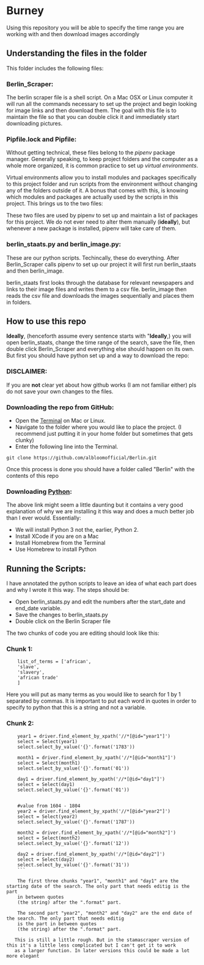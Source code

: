 # Burney
Using this repository you will be able to specify the time range you are working with and then download images accordingly

## Understanding the files in the folder
This folder includes the following files:

### Berlin_Scraper:
The berlin scraper file is a shell script. On a Mac OSX or Linux computer it will run all the commands necessary to set up the
project and begin looking for image links and then download them.
The goal with this file is to maintain the file so that you can double click it and immediately start downloading pictures.

### Pipfile.lock and Pipfile:
Without getting technical, these files belong to the *pipenv* package manager. Generally speaking, to keep project folders and the computer
as a whole more organized, it is common practice to set up *virtual environments*.


Virtual environments allow you to install modules and packages specifically to this project folder and run scripts from the environment
without changing any of the folders outside of it. A bonus that comes with this, is knowing which modules and packages are actually used
by the scripts in this project. This brings us to the two files:

These two files are used by pipenv to set up and maintain a list of packages for this project. We do not ever need to alter
them manually (**ideally**), but whenever a new package is installed, pipenv will take care of them.


### berlin_staats.py and berlin_image.py:
These are our python scripts. Techincally, these do everything. After Berlin_Scraper calls pipenv to set up our project it will first run
berlin_staats and then berlin_image.

berlin_staats first looks through the database for relevant newspapers and links to their image files and writes them to a csv file.
berlin_image then reads the csv file and downloads the images sequentially and places them in folders.

## How to use this repo
**Ideally**, (henceforth assume every sentence starts with "**Ideally**,) you will open berlin_staats, change the time range of the search, save
the file, then double click Berlin_Scraper and everything else should happen on its own.
But first you should have python set up and a way to download the repo:

### DISCLAIMER:
If you are **not** clear yet about how github works (I am not familiar either) pls do not save your own changes to the files.

### Downloading the repo from GitHub:
- Open the [Terminal](http://blog.teamtreehouse.com/introduction-to-the-mac-os-x-command-line) on Mac or Linux.
- Navigate to the folder where you would like to place the project. (I recommend
  just putting it in your home folder but sometimes that gets clunky)
- Enter the following line into the Terminal.
```
git clone https://github.com/albloomofficial/Berlin.git
```

Once this process is done you should have a folder called "Berlin" with the contents of this repo

### Downloading [Python](http://docs.python-guide.org/en/latest/starting/installation/):
The above link might seem a little daunting but it contains a very good explanation of why we are installing it this way and does a much
better job than I ever would. Essentially:

- We will install Python 3 not the, earlier, Python 2.
- Install XCode if you are on a Mac
- Install Homebrew from the Terminal
- Use Homebrew to install Python

## Running the Scripts:
I have annotated the python scripts to leave an idea of what each part does and why I wrote it this way. The steps
should be:

- Open berlin_staats.py and edit the numbers after the start_date and end_date variable.
- Save the changes to berlin_staats.py
- Double click on the Berlin Scraper file

The two chunks of code you are editing should look like this:

### Chunk 1:
```
    list_of_terms = ['african',
    'slave',
    'slavery',
    'african trade'
    ]
```
Here you will put as many terms as you would like to search for 1 by 1 separated by commas. It is important to put each word in quotes 
in order to specify to python that this is a string and not a variable.


### Chunk 2:
```
    year1 = driver.find_element_by_xpath('//*[@id="year1"]')
    select = Select(year1)
    select.select_by_value('{}'.format('1783'))

    month1 = driver.find_element_by_xpath('//*[@id="month1"]')
    select = Select(month1)
    select.select_by_value('{}'.format('01'))

    day1 = driver.find_element_by_xpath('//*[@id="day1"]')
    select = Select(day1)
    select.select_by_value('{}'.format('01'))


    #value from 1604 - 1804
    year2 = driver.find_element_by_xpath('//*[@id="year2"]')
    select = Select(year2)
    select.select_by_value('{}'.format('1787'))

    month2 = driver.find_element_by_xpath('//*[@id="month2"]')
    select = Select(month2)
    select.select_by_value('{}'.format('12'))

    day2 = driver.find_element_by_xpath('//*[@id="day2"]')
    select = Select(day2)
    select.select_by_value('{}'.format('31'))
    ```
    
    The first three chunks "year1", "month1" and "day1" are the starting date of the search. The only part that needs editig is the part 
    in between quotes
    (the string) after the ".format" part. 
    
    The second part "year2", "month2" and "day2" are the end date of the search. The only part that needs editig 
    is the part in between quotes
    (the string) after the ".format" part. 
    
   This is still a little rough. But in the stamascraper version of this it's a little less complicated but I can't get it to work 
   as a larger function. In later versions this could be made a lot more elegant
